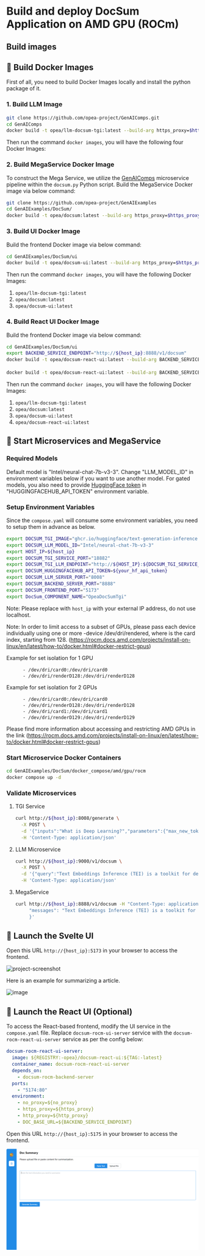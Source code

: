# Build and deploy DocSum Application on AMD GPU (ROCm)

## Build images

## 🚀 Build Docker Images

First of all, you need to build Docker Images locally and install the python package of it.

### 1. Build LLM Image

```bash
git clone https://github.com/opea-project/GenAIComps.git
cd GenAIComps
docker build -t opea/llm-docsum-tgi:latest --build-arg https_proxy=$https_proxy --build-arg http_proxy=$http_proxy -f comps/llms/src/doc-summarization/Dockerfile .
```

Then run the command `docker images`, you will have the following four Docker Images:

### 2. Build MegaService Docker Image

To construct the Mega Service, we utilize the [GenAIComps](https://github.com/opea-project/GenAIComps.git) microservice pipeline within the `docsum.py` Python script. Build the MegaService Docker image via below command:

```bash
git clone https://github.com/opea-project/GenAIExamples
cd GenAIExamples/DocSum/
docker build -t opea/docsum:latest --build-arg https_proxy=$https_proxy --build-arg http_proxy=$http_proxy -f Dockerfile .
```

### 3. Build UI Docker Image

Build the frontend Docker image via below command:

```bash
cd GenAIExamples/DocSum/ui
docker build -t opea/docsum-ui:latest --build-arg https_proxy=$https_proxy --build-arg http_proxy=$http_proxy -f docker/Dockerfile .
```

Then run the command `docker images`, you will have the following Docker Images:

1. `opea/llm-docsum-tgi:latest`
2. `opea/docsum:latest`
3. `opea/docsum-ui:latest`

### 4. Build React UI Docker Image

Build the frontend Docker image via below command:

```bash
cd GenAIExamples/DocSum/ui
export BACKEND_SERVICE_ENDPOINT="http://${host_ip}:8888/v1/docsum"
docker build -t opea/docsum-react-ui:latest --build-arg BACKEND_SERVICE_ENDPOINT=$BACKEND_SERVICE_ENDPOINT -f ./docker/Dockerfile.react .

docker build -t opea/docsum-react-ui:latest --build-arg BACKEND_SERVICE_ENDPOINT=$BACKEND_SERVICE_ENDPOINT --build-arg https_proxy=$https_proxy --build-arg http_proxy=$http_proxy  -f ./docker/Dockerfile.react .
```

Then run the command `docker images`, you will have the following Docker Images:

1. `opea/llm-docsum-tgi:latest`
2. `opea/docsum:latest`
3. `opea/docsum-ui:latest`
4. `opea/docsum-react-ui:latest`

## 🚀 Start Microservices and MegaService

### Required Models

Default model is "Intel/neural-chat-7b-v3-3". Change "LLM_MODEL_ID" in environment variables below if you want to use another model.
For gated models, you also need to provide [HuggingFace token](https://huggingface.co/docs/hub/security-tokens) in "HUGGINGFACEHUB_API_TOKEN" environment variable.

### Setup Environment Variables

Since the `compose.yaml` will consume some environment variables, you need to setup them in advance as below.

```bash
export DOCSUM_TGI_IMAGE="ghcr.io/huggingface/text-generation-inference:2.4.1-rocm"
export DOCSUM_LLM_MODEL_ID="Intel/neural-chat-7b-v3-3"
export HOST_IP=${host_ip}
export DOCSUM_TGI_SERVICE_PORT="18882"
export DOCSUM_TGI_LLM_ENDPOINT="http://${HOST_IP}:${DOCSUM_TGI_SERVICE_PORT}"
export DOCSUM_HUGGINGFACEHUB_API_TOKEN=${your_hf_api_token}
export DOCSUM_LLM_SERVER_PORT="8008"
export DOCSUM_BACKEND_SERVER_PORT="8888"
export DOCSUM_FRONTEND_PORT="5173"
export DocSum_COMPONENT_NAME="OpeaDocSumTgi"
```

Note: Please replace with `host_ip` with your external IP address, do not use localhost.

Note: In order to limit access to a subset of GPUs, please pass each device individually using one or more -device /dev/dri/rendered<node>, where <node> is the card index, starting from 128. (https://rocm.docs.amd.com/projects/install-on-linux/en/latest/how-to/docker.html#docker-restrict-gpus)

Example for set isolation for 1 GPU

```
      - /dev/dri/card0:/dev/dri/card0
      - /dev/dri/renderD128:/dev/dri/renderD128
```

Example for set isolation for 2 GPUs

```
      - /dev/dri/card0:/dev/dri/card0
      - /dev/dri/renderD128:/dev/dri/renderD128
      - /dev/dri/card1:/dev/dri/card1
      - /dev/dri/renderD129:/dev/dri/renderD129
```

Please find more information about accessing and restricting AMD GPUs in the link (https://rocm.docs.amd.com/projects/install-on-linux/en/latest/how-to/docker.html#docker-restrict-gpus)

### Start Microservice Docker Containers

```bash
cd GenAIExamples/DocSum/docker_compose/amd/gpu/rocm
docker compose up -d
```

### Validate Microservices

1. TGI Service

   ```bash
   curl http://${host_ip}:8008/generate \
     -X POST \
     -d '{"inputs":"What is Deep Learning?","parameters":{"max_new_tokens":64, "do_sample": true}}' \
     -H 'Content-Type: application/json'
   ```

2. LLM Microservice

   ```bash
   curl http://${host_ip}:9000/v1/docsum \
     -X POST \
     -d '{"query":"Text Embeddings Inference (TEI) is a toolkit for deploying and serving open source text embeddings and sequence classification models. TEI enables high-performance extraction for the most popular models, including FlagEmbedding, Ember, GTE and E5."}' \
     -H 'Content-Type: application/json'
   ```

3. MegaService

   ```bash
   curl http://${host_ip}:8888/v1/docsum -H "Content-Type: application/json" -d '{
        "messages": "Text Embeddings Inference (TEI) is a toolkit for deploying and serving open source text embeddings and sequence classification models. TEI enables high-performance extraction for the most popular models, including FlagEmbedding, Ember, GTE and E5.","max_tokens":32, "language":"en", "stream":false
        }'
   ```

## 🚀 Launch the Svelte UI

Open this URL `http://{host_ip}:5173` in your browser to access the frontend.

![project-screenshot](https://github.com/intel-ai-tce/GenAIExamples/assets/21761437/93b1ed4b-4b76-4875-927e-cc7818b4825b)

Here is an example for summarizing a article.

![image](https://github.com/intel-ai-tce/GenAIExamples/assets/21761437/67ecb2ec-408d-4e81-b124-6ded6b833f55)

## 🚀 Launch the React UI (Optional)

To access the React-based frontend, modify the UI service in the `compose.yaml` file. Replace `docsum-rocm-ui-server` service with the `docsum-rocm-react-ui-server` service as per the config below:

```yaml
docsum-rocm-react-ui-server:
  image: ${REGISTRY:-opea}/docsum-react-ui:${TAG:-latest}
  container_name: docsum-rocm-react-ui-server
  depends_on:
    - docsum-rocm-backend-server
  ports:
    - "5174:80"
  environment:
    - no_proxy=${no_proxy}
    - https_proxy=${https_proxy}
    - http_proxy=${http_proxy}
    - DOC_BASE_URL=${BACKEND_SERVICE_ENDPOINT}
```

Open this URL `http://{host_ip}:5175` in your browser to access the frontend.

![project-screenshot](../../../../assets/img/docsum-ui-react.png)
